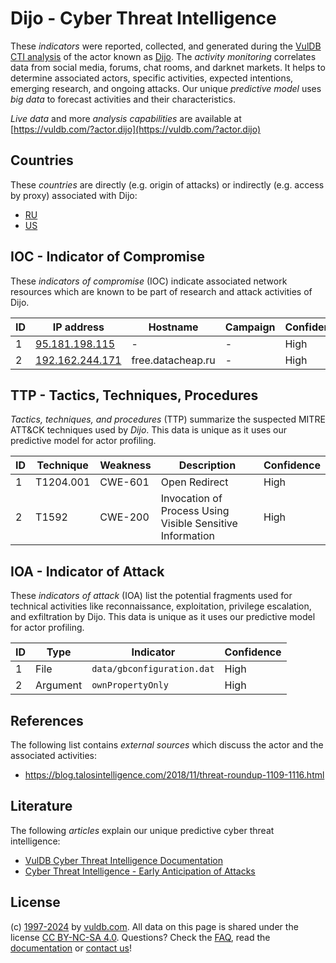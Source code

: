 # Dijo - Cyber Threat Intelligence

These _indicators_ were reported, collected, and generated during the [VulDB CTI analysis](https://vuldb.com/?kb.cti) of the actor known as [Dijo](https://vuldb.com/?actor.dijo). The _activity monitoring_ correlates data from social media, forums, chat rooms, and darknet markets. It helps to determine associated actors, specific activities, expected intentions, emerging research, and ongoing attacks. Our unique _predictive model_ uses _big data_ to forecast activities and their characteristics.

_Live data_ and more _analysis capabilities_ are available at [https://vuldb.com/?actor.dijo](https://vuldb.com/?actor.dijo)

## Countries

These _countries_ are directly (e.g. origin of attacks) or indirectly (e.g. access by proxy) associated with Dijo:

* [RU](https://vuldb.com/?country.ru)
* [US](https://vuldb.com/?country.us)

## IOC - Indicator of Compromise

These _indicators of compromise_ (IOC) indicate associated network resources which are known to be part of research and attack activities of Dijo.

ID | IP address | Hostname | Campaign | Confidence
-- | ---------- | -------- | -------- | ----------
1 | [95.181.198.115](https://vuldb.com/?ip.95.181.198.115) | - | - | High
2 | [192.162.244.171](https://vuldb.com/?ip.192.162.244.171) | free.datacheap.ru | - | High

## TTP - Tactics, Techniques, Procedures

_Tactics, techniques, and procedures_ (TTP) summarize the suspected MITRE ATT&CK techniques used by _Dijo_. This data is unique as it uses our predictive model for actor profiling.

ID | Technique | Weakness | Description | Confidence
-- | --------- | -------- | ----------- | ----------
1 | T1204.001 | CWE-601 | Open Redirect | High
2 | T1592 | CWE-200 | Invocation of Process Using Visible Sensitive Information | High

## IOA - Indicator of Attack

These _indicators of attack_ (IOA) list the potential fragments used for technical activities like reconnaissance, exploitation, privilege escalation, and exfiltration by Dijo. This data is unique as it uses our predictive model for actor profiling.

ID | Type | Indicator | Confidence
-- | ---- | --------- | ----------
1 | File | `data/gbconfiguration.dat` | High
2 | Argument | `ownPropertyOnly` | High

## References

The following list contains _external sources_ which discuss the actor and the associated activities:

* https://blog.talosintelligence.com/2018/11/threat-roundup-1109-1116.html

## Literature

The following _articles_ explain our unique predictive cyber threat intelligence:

* [VulDB Cyber Threat Intelligence Documentation](https://vuldb.com/?kb.cti)
* [Cyber Threat Intelligence - Early Anticipation of Attacks](https://www.scip.ch/en/?labs.20201022)

## License

(c) [1997-2024](https://vuldb.com/?kb.changelog) by [vuldb.com](https://vuldb.com/?kb.about). All data on this page is shared under the license [CC BY-NC-SA 4.0](https://creativecommons.org/licenses/by-nc-sa/4.0/). Questions? Check the [FAQ](https://vuldb.com/?kb.faq), read the [documentation](https://vuldb.com/?kb) or [contact us](https://vuldb.com/?contact)!
